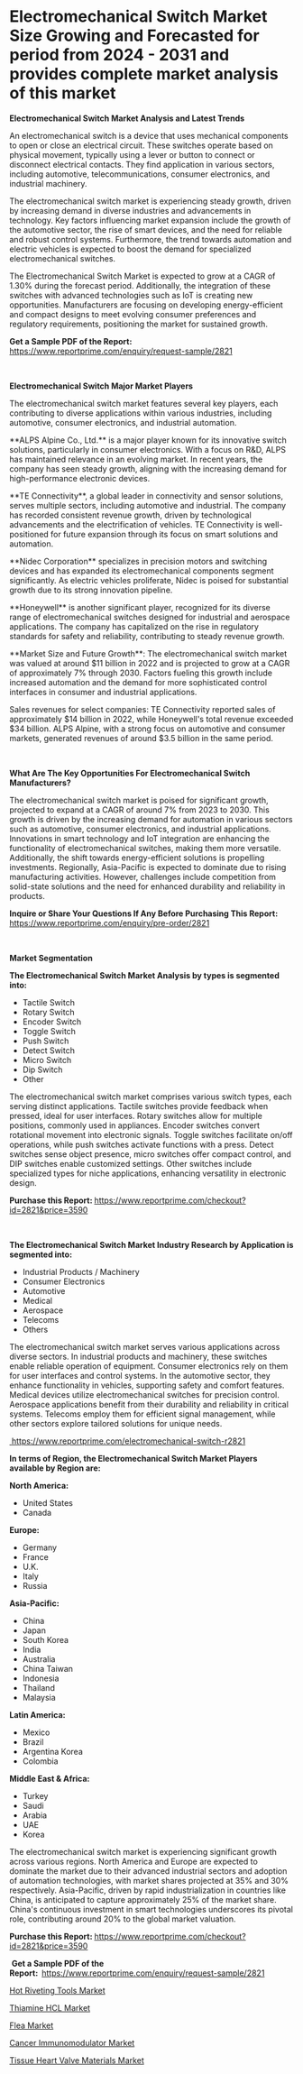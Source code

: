 <p><h1>Electromechanical Switch Market Size Growing and Forecasted for period from 2024 - 2031 and provides complete market analysis of this market</h1></p><p><strong>Electromechanical Switch Market Analysis and Latest Trends</strong></p>
<p><p>An electromechanical switch is a device that uses mechanical components to open or close an electrical circuit. These switches operate based on physical movement, typically using a lever or button to connect or disconnect electrical contacts. They find application in various sectors, including automotive, telecommunications, consumer electronics, and industrial machinery.</p><p>The electromechanical switch market is experiencing steady growth, driven by increasing demand in diverse industries and advancements in technology. Key factors influencing market expansion include the growth of the automotive sector, the rise of smart devices, and the need for reliable and robust control systems. Furthermore, the trend towards automation and electric vehicles is expected to boost the demand for specialized electromechanical switches.</p><p>The Electromechanical Switch Market is expected to grow at a CAGR of 1.30% during the forecast period. Additionally, the integration of these switches with advanced technologies such as IoT is creating new opportunities. Manufacturers are focusing on developing energy-efficient and compact designs to meet evolving consumer preferences and regulatory requirements, positioning the market for sustained growth.</p></p>
<p><strong>Get a Sample PDF of the Report:&nbsp;</strong> <a href="https://www.reportprime.com/enquiry/request-sample/2821?utm_campaign=1141&utm_medium=2&utm_source=Github&utm_content=ia&utm_term=27112024&utm_id=electromechanical-switch">https://www.reportprime.com/enquiry/request-sample/2821</a></p>
<p>&nbsp;</p>
<p><strong>Electromechanical Switch Major Market Players</strong></p>
<p><p>The electromechanical switch market features several key players, each contributing to diverse applications within various industries, including automotive, consumer electronics, and industrial automation.</p><p>**ALPS Alpine Co., Ltd.** is a major player known for its innovative switch solutions, particularly in consumer electronics. With a focus on R&D, ALPS has maintained relevance in an evolving market. In recent years, the company has seen steady growth, aligning with the increasing demand for high-performance electronic devices. </p><p>**TE Connectivity**, a global leader in connectivity and sensor solutions, serves multiple sectors, including automotive and industrial. The company has recorded consistent revenue growth, driven by technological advancements and the electrification of vehicles. TE Connectivity is well-positioned for future expansion through its focus on smart solutions and automation.</p><p>**Nidec Corporation** specializes in precision motors and switching devices and has expanded its electromechanical components segment significantly. As electric vehicles proliferate, Nidec is poised for substantial growth due to its strong innovation pipeline.</p><p>**Honeywell** is another significant player, recognized for its diverse range of electromechanical switches designed for industrial and aerospace applications. The company has capitalized on the rise in regulatory standards for safety and reliability, contributing to steady revenue growth.</p><p>**Market Size and Future Growth**: The electromechanical switch market was valued at around $11 billion in 2022 and is projected to grow at a CAGR of approximately 7% through 2030. Factors fueling this growth include increased automation and the demand for more sophisticated control interfaces in consumer and industrial applications.</p><p>Sales revenues for select companies: TE Connectivity reported sales of approximately $14 billion in 2022, while Honeywell's total revenue exceeded $34 billion. ALPS Alpine, with a strong focus on automotive and consumer markets, generated revenues of around $3.5 billion in the same period.</p></p>
<p>&nbsp;</p>
<p><strong>What Are The Key Opportunities For Electromechanical Switch Manufacturers?</strong></p>
<p><p>The electromechanical switch market is poised for significant growth, projected to expand at a CAGR of around 7% from 2023 to 2030. This growth is driven by the increasing demand for automation in various sectors such as automotive, consumer electronics, and industrial applications. Innovations in smart technology and IoT integration are enhancing the functionality of electromechanical switches, making them more versatile. Additionally, the shift towards energy-efficient solutions is propelling investments. Regionally, Asia-Pacific is expected to dominate due to rising manufacturing activities. However, challenges include competition from solid-state solutions and the need for enhanced durability and reliability in products.</p></p>
<p><strong>Inquire or Share Your Questions If Any Before Purchasing This Report:</strong> <a href="https://www.reportprime.com/enquiry/pre-order/2821?utm_campaign=1141&utm_medium=2&utm_source=Github&utm_content=ia&utm_term=27112024&utm_id=electromechanical-switch">https://www.reportprime.com/enquiry/pre-order/2821</a></p>
<p>&nbsp;</p>
<p><strong>Market Segmentation</strong></p>
<p><strong>The Electromechanical Switch Market Analysis by types is segmented into:</strong></p>
<p><ul><li>Tactile Switch</li><li>Rotary Switch</li><li>Encoder Switch</li><li>Toggle Switch</li><li>Push Switch</li><li>Detect Switch</li><li>Micro Switch</li><li>Dip Switch</li><li>Other</li></ul></p>
<p><p>The electromechanical switch market comprises various switch types, each serving distinct applications. Tactile switches provide feedback when pressed, ideal for user interfaces. Rotary switches allow for multiple positions, commonly used in appliances. Encoder switches convert rotational movement into electronic signals. Toggle switches facilitate on/off operations, while push switches activate functions with a press. Detect switches sense object presence, micro switches offer compact control, and DIP switches enable customized settings. Other switches include specialized types for niche applications, enhancing versatility in electronic design.</p></p>
<p><strong>Purchase this Report:&nbsp;</strong><a href="https://www.reportprime.com/checkout?id=2821&price=3590&utm_campaign=1141&utm_medium=2&utm_source=Github&utm_content=ia&utm_term=27112024&utm_id=electromechanical-switch">https://www.reportprime.com/checkout?id=2821&price=3590</a></p>
<p>&nbsp;</p>
<p><strong>The Electromechanical Switch Market Industry Research by Application is segmented into:</strong></p>
<p><ul><li>Industrial Products / Machinery</li><li>Consumer Electronics</li><li>Automotive</li><li>Medical</li><li>Aerospace</li><li>Telecoms</li><li>Others</li></ul></p>
<p><p>The electromechanical switch market serves various applications across diverse sectors. In industrial products and machinery, these switches enable reliable operation of equipment. Consumer electronics rely on them for user interfaces and control systems. In the automotive sector, they enhance functionality in vehicles, supporting safety and comfort features. Medical devices utilize electromechanical switches for precision control. Aerospace applications benefit from their durability and reliability in critical systems. Telecoms employ them for efficient signal management, while other sectors explore tailored solutions for unique needs.</p></p>
<p><a href="https://www.reportprime.com/electromechanical-switch-r2821?utm_campaign=1141&utm_medium=2&utm_source=Github&utm_content=ia&utm_term=27112024&utm_id=electromechanical-switch">&nbsp;https://www.reportprime.com/electromechanical-switch-r2821</a></p>
<p><strong>In terms of Region, the Electromechanical Switch Market Players available by Region are:</strong></p>
<p>
    <p> <strong> North America: </strong>
        <ul>
            <li>United States</li>
            <li>Canada</li>
        </ul>
        </p> 
    <p> <strong> Europe: </strong>
        <ul>
            <li>Germany</li>
            <li>France</li>
            <li>U.K.</li>
            <li>Italy</li>
            <li>Russia</li>
        </ul>
        </p> 
    <p> <strong> Asia-Pacific: </strong>
        <ul>
            <li>China</li>
            <li>Japan</li>
            <li>South Korea</li>
            <li>India</li>
            <li>Australia</li>
            <li>China Taiwan</li>
            <li>Indonesia</li>
            <li>Thailand</li>
            <li>Malaysia</li>
        </ul>
        </p> 
    <p> <strong> Latin America: </strong>
        <ul>
            <li>Mexico</li>
            <li>Brazil</li>
            <li>Argentina Korea</li>
            <li>Colombia</li>
        </ul>
        </p> 
    <p> <strong> Middle East & Africa: </strong>
        <ul>
            <li>Turkey</li>
            <li>Saudi</li>
            <li>Arabia</li>
            <li>UAE</li>
            <li>Korea</li>
        </ul>
    </p>
    </p>
<p><p>The electromechanical switch market is experiencing significant growth across various regions. North America and Europe are expected to dominate the market due to their advanced industrial sectors and adoption of automation technologies, with market shares projected at 35% and 30% respectively. Asia-Pacific, driven by rapid industrialization in countries like China, is anticipated to capture approximately 25% of the market share. China's continuous investment in smart technologies underscores its pivotal role, contributing around 20% to the global market valuation.</p></p>
<p><strong>Purchase this Report: </strong><a href="https://www.reportprime.com/checkout?id=2821&price=3590&utm_campaign=1141&utm_medium=2&utm_source=Github&utm_content=ia&utm_term=27112024&utm_id=electromechanical-switch">https://www.reportprime.com/checkout?id=2821&price=3590</a></p>
<p>&nbsp;<strong>Get a Sample PDF of the Report:&nbsp;&nbsp;</strong><a href="https://www.reportprime.com/enquiry/request-sample/2821?utm_campaign=1141&utm_medium=2&utm_source=Github&utm_content=ia&utm_term=27112024&utm_id=electromechanical-switch">https://www.reportprime.com/enquiry/request-sample/2821</a></p>
<p><strong></strong></p>
<p><p><a href="https://www.linkedin.com/pulse/analyzing-hot-riveting-tools-market-growth-revenue-trends-gl9be?utm_campaign=1141&utm_medium=2&utm_source=Github&utm_content=ia&utm_term=27112024&utm_id=electromechanical-switch">Hot Riveting Tools Market</a></p><p><a href="https://www.linkedin.com/pulse/thiamine-hcl-market-innovations-trends-comprehensive-study-iuf1e?utm_campaign=1141&utm_medium=2&utm_source=Github&utm_content=ia&utm_term=27112024&utm_id=electromechanical-switch">Thiamine HCL Market</a></p><p><a href="https://www.linkedin.com/pulse/emerging-trends-flea-market-global-outlook-future-prospects-mpuff?utm_campaign=1141&utm_medium=2&utm_source=Github&utm_content=ia&utm_term=27112024&utm_id=electromechanical-switch">Flea Market</a></p><p><a href="https://issuu.com/reportprime-2/docs/cancer-immunomodulator-market-size-_4b8da27bbd20cd?utm_campaign=1141&utm_medium=2&utm_source=Github&utm_content=ia&utm_term=27112024&utm_id=electromechanical-switch">Cancer Immunomodulator Market</a></p><p><a href="https://issuu.com/reportprime-2/docs/tissue-heart-valve-materials-market_7b6b3148f28de2?utm_campaign=1141&utm_medium=2&utm_source=Github&utm_content=ia&utm_term=27112024&utm_id=electromechanical-switch">Tissue Heart Valve Materials Market</a></p></p>